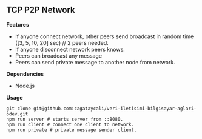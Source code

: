 TCP P2P Network
------------


**Features**

- If anyone connect network, other peers send broadcast in random time ([3, 5, 10, 20] sec) // 2 peers needed.
- If anyone disconnect network peers knows.
- Peers can broadcast any message
- Peers can send private message to another node from network.

**Dependencies**

- Node.js

**Usage**

```
git clone git@github.com:cagataycali/veri-iletisimi-bilgisayar-aglari-odev.git
npm run server # starts server from ::8080.
npm run client # connect one client to network.
npm run private # private message sender client.
```
